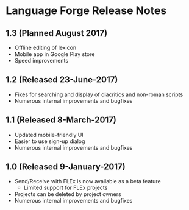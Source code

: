 # Language Forge Release Notes #

## 1.3 (Planned August 2017)
- Offline editing of lexicon
- Mobile app in Google Play store
- Speed improvements

## 1.2 (Released 23-June-2017)
- Fixes for searching and display of diacritics and non-roman scripts
- Numerous internal improvements and bugfixes

## 1.1 (Released 8-March-2017)
- Updated mobile-friendly UI
- Easier to use sign-up dialog
- Numerous internal improvements and bugfixes

## 1.0 (Released 9-January-2017)
- Send/Receive with FLEx is now available as a beta feature
    - Limited support for FLEx projects
- Projects can be deleted by project owners
- Numerous internal improvements and bugfixes
